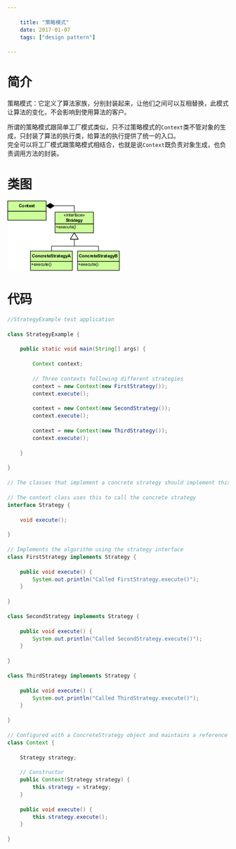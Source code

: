```yaml
---

    title: "策略模式"
    date: 2017-01-07
    tags: ["design pattern"]

---
```


# 简介
策略模式：它定义了算法家族，分别封装起来，让他们之间可以互相替换，此模式让算法的变化，不会影响到使用算法的客户。  

所谓的策略模式跟简单工厂模式类似，只不过策略模式的`Context`类不管对象的生成，只封装了算法的执行类，给算法的执行提供了统一的入口。  
完全可以将工厂模式跟策略模式相结合，也就是说`Context`既负责对象生成，也负责调用方法的封装。
# 类图
![Strategy_Pattern_in_UML.png](/Strategy_Pattern_in_UML.png)
# 代码

```java
//StrategyExample test application

class StrategyExample {

    public static void main(String[] args) {

        Context context;

        // Three contexts following different strategies
        context = new Context(new FirstStrategy());
        context.execute();

        context = new Context(new SecondStrategy());
        context.execute();

        context = new Context(new ThirdStrategy());
        context.execute();

    }

}

// The classes that implement a concrete strategy should implement this

// The context class uses this to call the concrete strategy
interface Strategy {

    void execute();
    
}

// Implements the algorithm using the strategy interface
class FirstStrategy implements Strategy {

    public void execute() {
        System.out.println("Called FirstStrategy.execute()");
    }
    
}

class SecondStrategy implements Strategy {

    public void execute() {
        System.out.println("Called SecondStrategy.execute()");
    }
    
}

class ThirdStrategy implements Strategy {

    public void execute() {
        System.out.println("Called ThirdStrategy.execute()");
    }
    
}

// Configured with a ConcreteStrategy object and maintains a reference to a Strategy object
class Context {

    Strategy strategy;

    // Constructor
    public Context(Strategy strategy) {
        this.strategy = strategy;
    }

    public void execute() {
        this.strategy.execute();
    }

}
```